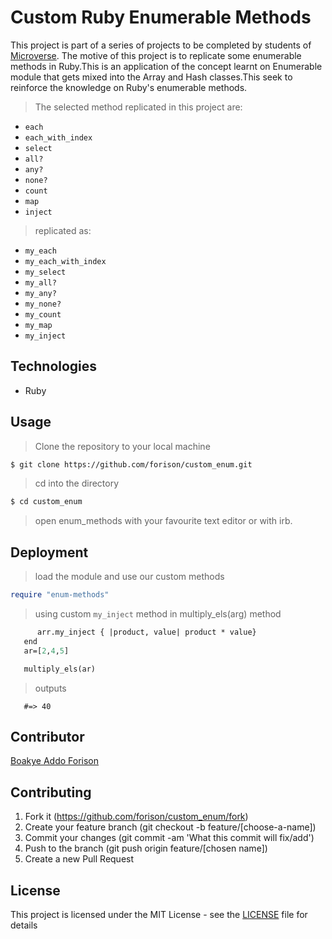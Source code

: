 # Custom Ruby Enumerable Methods

This project is part of a series of projects to be completed by students of [Microverse](https://www.microverse.org/ "The Global School for Remote Software Developers!").
The motive of this project is to replicate some enumerable methods in Ruby.This is an application of  the concept learnt on  Enumerable module that gets mixed into the Array and Hash classes.This seek to reinforce the knowledge on Ruby's enumerable methods.

>The selected method replicated in this project are:
- ```each```
- ```each_with_index```
- ```select```
- ```all?```
- ```any?```
- ```none?```
- ```count```
- ```map```
- ```inject```

>replicated as:

- ```my_each```
- ```my_each_with_index```
- ```my_select```
- ```my_all?```
- ```my_any?```
- ```my_none?```
- ```my_count```
- ```my_map```
- ```my_inject```  

## Technologies

- Ruby

## Usage

> Clone the repository to your local machine

```sh
$ git clone https://github.com/forison/custom_enum.git
```

> cd into the directory

```sh
$ cd custom_enum
```

> open enum_methods with your favourite text editor or with irb.

## Deployment
 
>load the module and use our custom methods

```ruby
require "enum-methods"
```
>using custom  ```my_inject``` method in multiply_els(arg) method

```def multiply_els(arr)
      arr.my_inject { |product, value| product * value}
   end
   ar=[2,4,5]

   multiply_els(ar) 
```
>outputs

```
   #=> 40
```

## Contributor

 [Boakye Addo Forison](https://github.com/Forison)

## Contributing

1. Fork it (https://github.com/forison/custom_enum/fork)
2. Create your feature branch (git checkout -b feature/[choose-a-name])
3. Commit your changes (git commit -am 'What this commit will fix/add')
4. Push to the branch (git push origin feature/[chosen name])
5. Create a new Pull Request

## License

This project is licensed under the MIT License - see the [LICENSE](./LICENSE.md) file for details
